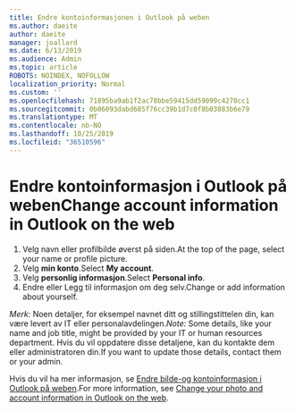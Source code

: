 ```yaml
---
title: Endre kontoinformasjonen i Outlook på weben
ms.author: daeite
author: daeite
manager: joallard
ms.date: 6/13/2019
ms.audience: Admin
ms.topic: article
ROBOTS: NOINDEX, NOFOLLOW
localization_priority: Normal
ms.custom: ''
ms.openlocfilehash: 71895ba9ab1f2ac78bbe59415dd59099c4270cc1
ms.sourcegitcommit: 0b06093dabd685f76cc39b1d7c0f8b03883b6e79
ms.translationtype: MT
ms.contentlocale: nb-NO
ms.lasthandoff: 10/25/2019
ms.locfileid: "36510596"
---
```

# <a name="change-account-information-in-outlook-on-the-web"></a><span data-ttu-id="9cb61-102">Endre kontoinformasjon i Outlook på weben</span><span class="sxs-lookup"><span data-stu-id="9cb61-102">Change account information in Outlook on the web</span></span>

1. <span data-ttu-id="9cb61-103">Velg navn eller profilbilde øverst på siden.</span><span class="sxs-lookup"><span data-stu-id="9cb61-103">At the top of the page, select your name or profile picture.</span></span>
1. <span data-ttu-id="9cb61-104">Velg **min konto**.</span><span class="sxs-lookup"><span data-stu-id="9cb61-104">Select **My account**.</span></span>
1. <span data-ttu-id="9cb61-105">Velg **personlig informasjon**.</span><span class="sxs-lookup"><span data-stu-id="9cb61-105">Select **Personal info**.</span></span>
1. <span data-ttu-id="9cb61-106">Endre eller Legg til informasjon om deg selv.</span><span class="sxs-lookup"><span data-stu-id="9cb61-106">Change or add information about yourself.</span></span>

<span data-ttu-id="9cb61-107">*Merk:* Noen detaljer, for eksempel navnet ditt og stillingstittelen din, kan være levert av IT eller personalavdelingen.</span><span class="sxs-lookup"><span data-stu-id="9cb61-107">*Note:* Some details, like your name and job title, might be provided by your IT or human resources department.</span></span> <span data-ttu-id="9cb61-108">Hvis du vil oppdatere disse detaljene, kan du kontakte dem eller administratoren din.</span><span class="sxs-lookup"><span data-stu-id="9cb61-108">If you want to update those details, contact them or your admin.</span></span>

<span data-ttu-id="9cb61-109">Hvis du vil ha mer informasjon, se [Endre bilde-og kontoinformasjon i Outlook på weben](https://support.office.com/article/b2dbb289-851d-4bed-93c3-3e136f5659ec).</span><span class="sxs-lookup"><span data-stu-id="9cb61-109">For more information, see [Change your photo and account information in Outlook on the web](https://support.office.com/article/b2dbb289-851d-4bed-93c3-3e136f5659ec).</span></span>